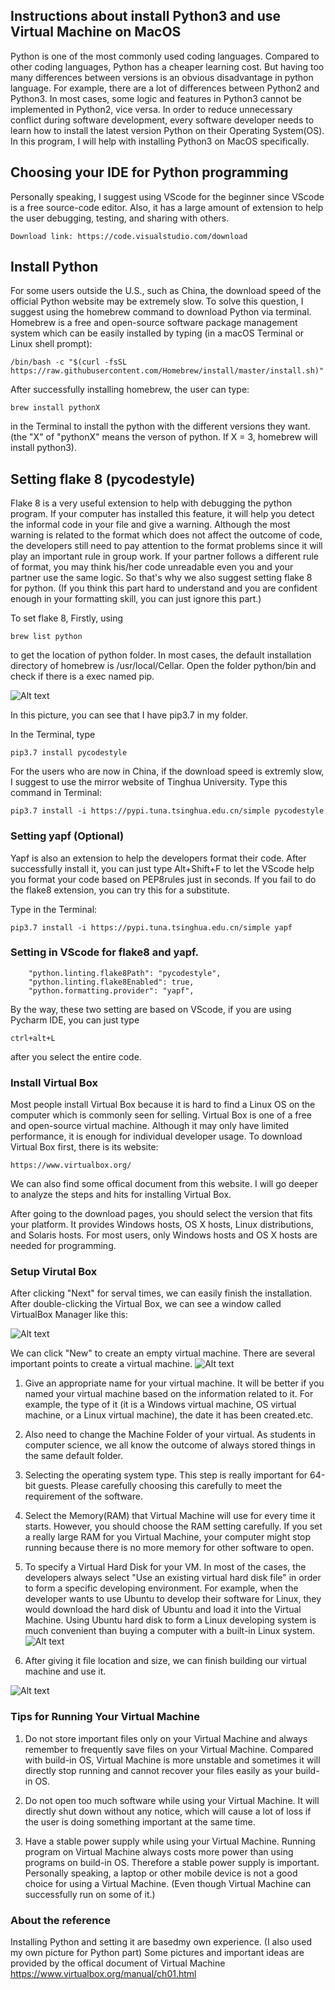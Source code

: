 ## Instructions about install Python3 and use Virtual Machine on MacOS

Python is one of the most commonly used coding languages. Compared to other coding languages, Python has a cheaper learning cost. But having too many differences between versions is an obvious disadvantage in python language. For example, there are a lot of differences between Python2 and Python3. In most cases, some logic and features in Python3 cannot be implemented in Python2, vice versa. In order to reduce unnecessary conflict during software development, every software developer needs to learn how to install the latest version Python on their Operating System(OS).
In this program, I will help with installing Python3 on MacOS specifically.

## Choosing your IDE for Python programming
Personally speaking, I suggest using VScode for the beginner since VScode is a free source-code editor. Also, it has a large amount of extension to help the user debugging, testing, and sharing with others. 
```
Download link: https://code.visualstudio.com/download
```



## Install Python
For some users outside the U.S., such as China, the download speed of the official Python website may be extremely slow. To solve this question, I suggest using the homebrew command to download Python via terminal. Homebrew is a free and open-source software package management system which can be easily installed by typing (in a macOS Terminal or Linux shell prompt):
```
/bin/bash -c "$(curl -fsSL https://raw.githubusercontent.com/Homebrew/install/master/install.sh)"
```
After successfully installing homebrew, the user can type:
```
brew install pythonX
```
in the Terminal to install the python with the different versions they want. (the "X" of "pythonX" means the verson of python. If X = 3, homebrew will install python3).

## Setting flake 8 (pycodestyle)
Flake 8 is a very useful extension to help with debugging the python program. If your computer has installed this feature, it will help you detect the informal code in your file and give a warning. Although the most warning is related to the format which does not affect the outcome of code, the developers still need to pay attention to the format problems since it will play an important rule in group work. If your partner follows a different rule of format, you may think his/her code unreadable even you and your partner use the same logic. So that's why we also suggest setting flake 8 for python. (If you think this part hard to understand and you are confident enough in your formatting skill, you can just ignore this part.)


To set flake 8, Firstly, using 
```
brew list python
``` 
to get the location of python folder. In most cases, the default installation directory of homebrew is /usr/local/Cellar.
Open the folder python/bin and check if there is a exec named pip.

![Alt text](https://github.com/zhaoyh00/UWP/blob/master/img/img1.png)

In this picture, you can see that I have pip3.7 in my folder.

In the Terminal, type
```
pip3.7 install pycodestyle
```
For the users who are now in China, if the download speed is extremly slow, I suggest to use the mirror website of Tinghua University.
Type this command in Terminal:
```
pip3.7 install -i https://pypi.tuna.tsinghua.edu.cn/simple pycodestyle
```

### Setting yapf (Optional)
Yapf is also an extension to help the developers format their code. After successfully install it, you can just type Alt+Shift+F to let the VScode help you format your code based on PEP8rules just in seconds. If you fail to do the flake8 extension, you can try this for a substitute.


Type in the Terminal:
```
pip3.7 install -i https://pypi.tuna.tsinghua.edu.cn/simple yapf

```


### Setting in VScode for flake8 and yapf.
```
    "python.linting.flake8Path": "pycodestyle",
    "python.linting.flake8Enabled": true,
    "python.formatting.provider": "yapf",

```

By the way, these two setting are based on VScode, if you are using Pycharm IDE, you can just type
```
ctrl+alt+L
```
after you select the entire code.



### Install Virtual Box
Most people install Virtual Box because it is hard to find a Linux OS on the computer which is commonly seen for selling. Virtual Box is one of a free and open-source virtual machine. Although it may only have limited performance, it is enough for individual developer usage. 
To download Virtual Box first, there is its website: 
```
https://www.virtualbox.org/
```
We can also find some offical document from this website. I will go deeper to analyze the steps and hits for installing Virtual Box.

After going to the download pages, you should select the version that fits your platform. It provides Windows hosts, OS X hosts, Linux distributions, and Solaris hosts. For most users, only Windows hosts and OS X hosts are needed for programming. 


### Setup Virutal Box
After clicking "Next" for serval times, we can easily finish the installation. After double-clicking the Virtual Box, we can see a window called VirtualBox Manager like this:

![Alt text](https://github.com/zhaoyh00/UWP/blob/master/img/img5.png)


We can click "New" to create an empty virtual machine. 
There are several important points to create a virtual machine.
![Alt text](https://github.com/zhaoyh00/UWP/blob/master/img/img2.png)
1. Give an appropriate name for your virtual machine. It will be better if you named your virtual machine based on the information related to it. For example, the type of it (it is a Windows virtual machine, OS virtual machine, or a Linux virtual machine), the date it has been created.etc.

2. Also need to change the Machine Folder of your virtual. As students in computer science, we all know the outcome of always stored things in the same default folder. 

3. Selecting the operating system type. This step is really important for 64-bit guests. Please carefully choosing this carefully to meet the requirement of the software.

4. Select the Memory(RAM) that Virtual Machine will use for every time it starts. However, you should choose the RAM setting carefully. If you set a really large RAM for you Virtual Machine, your computer might stop running because there is no more memory for other software to open.

5. To specify a Virtual Hard Disk for your VM. In most of the cases, the developers always select "Use an existing virtual hard disk file" in order to form a specific developing environment. For example, when the developer wants to use Ubuntu to develop their software for Linux, they would download the hard disk of Ubuntu and load it into the Virtual Machine. Using Ubuntu hard disk to form a Linux developing system is much convenient than buying a computer with a built-in Linux system.
![Alt text](https://github.com/zhaoyh00/UWP/blob/master/img/img3.png)

6. After giving it file location and size, we can finish building our virtual machine and use it.

![Alt text](https://github.com/zhaoyh00/UWP/blob/master/img/img4.png)


### Tips for Running Your Virtual Machine
1. Do not store important files only on your Virtual Machine and always remember to frequently save files on your Virtual Machine. Compared with build-in OS, Virtual Machine is more unstable and sometimes it will directly stop running and cannot recover your files easily as your build-in OS.

2. Do not open too much software while using your Virtual Machine. It will directly shut down without any notice, which will cause a lot of loss if the user is doing something important at the same time.

3. Have a stable power supply while using your Virtual Machine. Running program on Virtual Machine always costs more power than using programs on build-in OS. Therefore a stable power supply is important. Personally speaking, a laptop or other mobile device is not a good choice for using a Virtual Machine. (Even though Virtual Machine can successfully run on some of it.)

### About the reference
Installing Python and setting it are basedmy own experience. (I also used my own picture for Python part)
Some pictures and important ideas are provided by the offical document of Virtual Machine https://www.virtualbox.org/manual/ch01.html 
